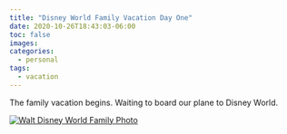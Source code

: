 ```yaml
---
title: "Disney World Family Vacation Day One"
date: 2020-10-26T18:43:03-06:00
toc: false
images:
categories:
  - personal
tags: 
  - vacation
---
```


The family vacation begins.   Waiting to board our plane to Disney World.  

[![Walt Disney World Family Photo](/images/IMG_1065.jpg)](/images/IMG_1065.jpg)

